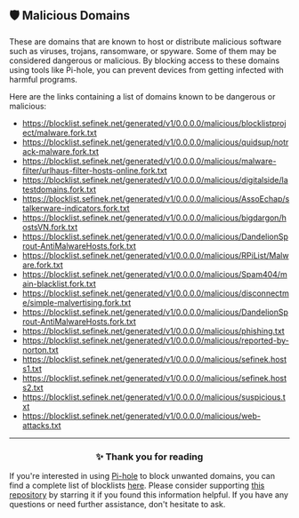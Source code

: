 <!-- SEO DATA FOR BLOCKLIST.SEIFNEK.NET
* Title       : Malicious Domains
* Description : 
* Tags        :
* Canonical   : /viewer/info/block/Malicious
-->

## 🛡️ Malicious Domains
These are domains that are known to host or distribute malicious software such as viruses, trojans, ransomware, or spyware.
Some of them may be considered dangerous or malicious.
By blocking access to these domains using tools like Pi-hole, you can prevent devices from getting infected with harmful programs.

Here are the links containing a list of domains known to be dangerous or malicious:
- https://blocklist.sefinek.net/generated/v1/0.0.0.0/malicious/blocklistproject/malware.fork.txt
- https://blocklist.sefinek.net/generated/v1/0.0.0.0/malicious/quidsup/notrack-malware.fork.txt
- https://blocklist.sefinek.net/generated/v1/0.0.0.0/malicious/malware-filter/urlhaus-filter-hosts-online.fork.txt
- https://blocklist.sefinek.net/generated/v1/0.0.0.0/malicious/digitalside/latestdomains.fork.txt
- https://blocklist.sefinek.net/generated/v1/0.0.0.0/malicious/AssoEchap/stalkerware-indicators.fork.txt
- https://blocklist.sefinek.net/generated/v1/0.0.0.0/malicious/bigdargon/hostsVN.fork.txt
- https://blocklist.sefinek.net/generated/v1/0.0.0.0/malicious/DandelionSprout-AntiMalwareHosts.fork.txt
- https://blocklist.sefinek.net/generated/v1/0.0.0.0/malicious/RPiList/Malware.fork.txt
- https://blocklist.sefinek.net/generated/v1/0.0.0.0/malicious/Spam404/main-blacklist.fork.txt
- https://blocklist.sefinek.net/generated/v1/0.0.0.0/malicious/disconnectme/simple-malvertising.fork.txt
- https://blocklist.sefinek.net/generated/v1/0.0.0.0/malicious/DandelionSprout-AntiMalwareHosts.fork.txt
- https://blocklist.sefinek.net/generated/v1/0.0.0.0/malicious/phishing.txt
- https://blocklist.sefinek.net/generated/v1/0.0.0.0/malicious/reported-by-norton.txt
- https://blocklist.sefinek.net/generated/v1/0.0.0.0/malicious/sefinek.hosts1.txt
- https://blocklist.sefinek.net/generated/v1/0.0.0.0/malicious/sefinek.hosts2.txt
- https://blocklist.sefinek.net/generated/v1/0.0.0.0/malicious/suspicious.txt
- https://blocklist.sefinek.net/generated/v1/0.0.0.0/malicious/web-attacks.txt


<hr>
<h3 align="center">✨ Thank you for reading</h3>
If you're interested in using <a href="../What%20is%20Pi-hole.md">Pi-hole</a> to block unwanted domains, you can find a complete list of blocklists <a href="../../lists/md/Pi-hole.md">here</a>.
Please consider supporting <a href="https://github.com/sefinek24/Sefinek-Blocklist-Collection" target="_blank">this repository</a> by starring it if you found this information helpful.
If you have any questions or need further assistance, don't hesitate to ask.